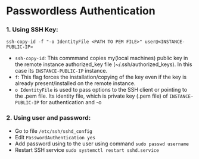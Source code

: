 # Passwordless Authentication

### 1. Using SSH Key:

```
ssh-copy-id -f "-o IdentityFile <PATH TO PEM FILE>" user@<INSTANCE-PUBLIC-IP>
```
- `ssh-copy-id`: This commmand copies my(local machines) public key in the remote instance authorized_key file (~/.ssh/authorized_keys). In this case its `INSTANCE-PUBLIC-IP` instance. 
-  `f`: This flag forces the installation/copying of the key even if the key is already present/installed on the remote instance.
-  `o IdentityFile` is used to pass options to the SSH client or pointing to the .pem file. Its identity file, which is private key (.pem file) of `INSTANCE-PUBLIC-IP` for authentication and -o 

### 2. Using user and password:

- Go to file `/etc/ssh/sshd_config`
- Edit `PasswordAuthentication yes`
- Add password using to the user using command `sudo passwd username`
- Restart SSH service `sudo systemctl restart sshd.service`

